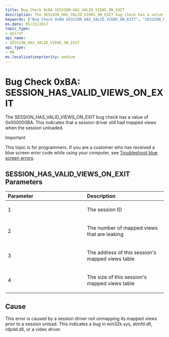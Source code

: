 ```yaml
---
title: Bug Check 0xBA SESSION_HAS_VALID_VIEWS_ON_EXIT
description: The SESSION_HAS_VALID_VIEWS_ON_EXIT bug check has a value of 0x000000BA. This indicates that a session driver still had mapped views when the session unloaded.
keywords: ["Bug Check 0xBA SESSION_HAS_VALID_VIEWS_ON_EXIT", "SESSION_HAS_VALID_VIEWS_ON_EXIT"]
ms.date: 05/23/2017
topic_type:
- apiref
api_name:
- SESSION_HAS_VALID_VIEWS_ON_EXIT
api_type:
- NA
ms.localizationpriority: medium
---
```


# Bug Check 0xBA: SESSION\_HAS\_VALID\_VIEWS\_ON\_EXIT


The SESSION\_HAS\_VALID\_VIEWS\_ON\_EXIT bug check has a value of 0x000000BA. This indicates that a session driver still had mapped views when the session unloaded.

> [!IMPORTANT]
> This topic is for programmers. If you are a customer who has received a blue screen error code while using your computer, see [Troubleshoot blue screen errors](https://www.windows.com/stopcode).


## SESSION\_HAS\_VALID\_VIEWS\_ON\_EXIT Parameters


<table>
<colgroup>
<col width="50%" />
<col width="50%" />
</colgroup>
<thead>
<tr class="header">
<th align="left">Parameter</th>
<th align="left">Description</th>
</tr>
</thead>
<tbody>
<tr class="odd">
<td align="left"><p>1</p></td>
<td align="left"><p>The session ID</p></td>
</tr>
<tr class="even">
<td align="left"><p>2</p></td>
<td align="left"><p>The number of mapped views that are leaking</p></td>
</tr>
<tr class="odd">
<td align="left"><p>3</p></td>
<td align="left"><p>The address of this session's mapped views table</p></td>
</tr>
<tr class="even">
<td align="left"><p>4</p></td>
<td align="left"><p>The size of this session's mapped views table</p></td>
</tr>
</tbody>
</table>

 

## Cause

This error is caused by a session driver not unmapping its mapped views prior to a session unload. This indicates a bug in win32k.sys, atmfd.dll, rdpdd.dll, or a video driver.

 

 




